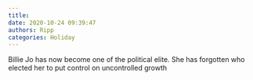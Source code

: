 ```yaml
---
title: 
date: 2020-10-24 09:39:47
authors: Ripp
categories: Holiday
---
```


 Billie Jo has now become one of the political elite.   She has forgotten who elected her to put control on uncontrolled growth